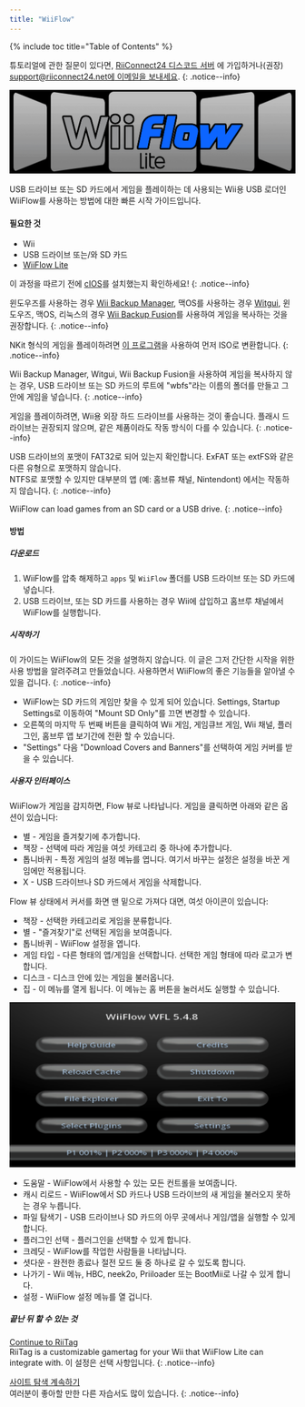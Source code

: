 ```yaml
---
title: "WiiFlow"
---
```


{% include toc title="Table of Contents" %}

튜토리얼에 관한 질문이 있다면, [RiiConnect24 디스코드 서버](https://discord.gg/rc24) 에 가입하거나(권장) [support@riiconnect24.net에 이메일을 보내세요](mailto:support@riiconnect24.net).
{: .notice--info}

![WiiFlow](/images/wiiflowlogo.png)

USB 드라이브 또는 SD 카드에서 게임을 플레이하는 데 사용되는 Wii용 USB 로더인 WiiFlow를 사용하는 방법에 대한 빠른 시작 가이드입니다.

#### 필요한 것

- Wii
- USB 드라이브 또는/와 SD 카드
- [WiiFlow Lite](https://hbb1.oscwii.org/hbb/wiiflow/wiiflow.zip)

이 과정을 따르기 전에 [cIOS](/cios)를 설치했는지 확인하세요!
{: .notice--info}

윈도우즈를 사용하는 경우 [Wii Backup Manager](/wiibackupmanager), 맥OS를 사용하는 경우 [Witgui](https://desairem.com/wordpress/category/witgui-download/), 윈도우즈, 맥OS, 리눅스의 경우 [Wii Backup Fusion](https://github.com/larsenv/Wii-Backup-Fusion)를 사용하여 게임을 복사하는 것을 권장합니다.
{: .notice--info}

NKit 형식의 게임을 플레이하려면 [이 프로그램](https://gbatemp.net/download/nkit.36157/)을 사용하여 먼저 ISO로 변환합니다.
{: .notice--info}

Wii Backup Manager, Witgui, Wii Backup Fusion을 사용하여 게임을 복사하지 않는 경우, USB 드라이브 또는 SD 카드의 루트에 "wbfs"라는 이름의 폴더를 만들고 그 안에 게임을 넣습니다.
{: .notice--info}

게임을 플레이하려면, Wii용 외장 하드 드라이브를 사용하는 것이 좋습니다. 플래시 드라이브는 권장되지 않으며, 같은 제품이라도 작동 방식이 다를 수 있습니다.
{: .notice--info}

USB 드라이브의 포맷이 FAT32로 되어 있는지 확인합니다. ExFAT 또는 extFS와 같은 다른 유형으로 포맷하지 않습니다. <br> NTFS로 포맷할 수 있지만 대부분의 앱 (예: 홈브류 채널, Nintendont) 에서는 작동하지 않습니다.
{: .notice--info}

WiiFlow can load games from an SD card or a USB drive.
{: .notice--info}

#### 방법

##### 다운로드

1. WiiFlow를 압축 해제하고 `apps` 및 `WiiFlow` 폴더를 USB 드라이브 또는 SD 카드에 넣습니다.
2. USB 드라이브, 또는 SD 카드를 사용하는 경우 Wii에 삽입하고 홈브루 채널에서 WiiFlow를 실행합니다.

##### 시작하기

이 가이드는 WiiFlow의 모든 것을 설명하지 않습니다. 이 글은 그저 간단한 시작을 위한 사용 방법을 알려주려고 만들었습니다. 사용하면서 WiiFlow의 좋은 기능들을 알아낼 수 있을 겁니다.
{: .notice--info}

- WiiFlow는 SD 카드의 게임만 찾을 수 있게 되어 있습니다. Settings, Startup Settings로 이동하여 "Mount SD Only"를 끄면 변경할 수 있습니다.
- 오른쪽의 마지막 두 번째 버튼을 클릭하여 Wii 게임, 게임큐브 게임, Wii 채널, 플러그인, 홈브루 앱 보기간에 전환 할 수 있습니다.
- "Settings" 다음 "Download Covers and Banners"를 선택하여 게임 커버를 받을 수 있습니다.

##### 사용자 인터페이스

WiiFlow가 게임을 감지하면, Flow 뷰로 나타납니다. 게임을 클릭하면 아래와 같은 옵션이 있습니다:

- 별 - 게임을 즐겨찾기에 추가합니다.
- 책장 - 선택에 따라 게임을 여섯 카테고리 중 하나에 추가합니다.
- 톱니바퀴 - 특정 게임의 설정 메뉴를 엽니다. 여기서 바꾸는 설정은 설정을 바꾼 게임에만 적용됩니다.
- X - USB 드라이브나 SD 카드에서 게임을 삭제합니다.

Flow 뷰 상태에서 커서를 화면 맨 밑으로 가져다 대면, 여섯 아이콘이 있습니다:

- 책장 - 선택한 카테고리로 게임을 분류합니다.
- 별 - "즐겨찾기"로 선택된 게임을 보여줍니다.
- 톱니바퀴 - WiiFlow 설정을 엽니다.
- 게임 타입 - 다른 형태의 앱/게임을 선택합니다. 선택한 게임 형태에 따라 로고가 변합니다.
- 디스크 - 디스크 안에 있는 게임을 불러옵니다.
- 집 - 이 메뉴를 열게 됩니다. 이 메뉴는 홈 버튼을 눌러서도 실행할 수 있습니다.

![WF_menu](images/WFmenu.png)

- 도움말 - WiiFlow에서 사용할 수 있는 모든 컨트롤을 보여줍니다.
- 캐시 리로드 - WiiFlow에서 SD 카드나 USB 드라이브의 새 게임을 불러오지 못하는 경우 누릅니다.
- 파일 탐색기 - USB 드라이브나 SD 카드의 아무 곳에서나 게임/앱을 실행할 수 있게 합니다.
- 플러그인 선택 - 플러그인을 선택할 수 있게 합니다.
- 크레딧 - WiiFlow를 작업한 사람들을 나타납니다.
- 셧다운 - 완전한 종료나 절전 모드 둘 중 하나로 갈 수 있도록 합니다.
- 나가기 - Wii 메뉴, HBC, neek2o, Priiloader 또는 BootMii로 나갈 수 있게 합니다.
- 설정 - WiiFlow 설정 메뉴를 열 겁니다.

##### 끝난 뒤 할 수 있는 것

[Continue to RiiTag](riitag)<br> RiiTag is a customizable gamertag for your Wii that WiiFlow Lite can integrate with. 이 설정은 선택 사항입니다.
{: .notice--info}

[사이트 탐색 계속하기](site-navigation)<br> 여러분이 좋아할 만한 다른 자습서도 많이 있습니다.
{: .notice--info}
